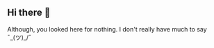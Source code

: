 ## Hi there 👋

Although, you looked here for nothing. I don't really have much to say     ¯\_(ツ)_/¯
